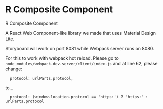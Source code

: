 # R Composite Component

R Composite Component

A React Web Component-like library we made that uses Material Design Lite.

Storyboard will work on port 8081 while Webpack server runs on 8080.

For this to work with webpack hot reload. Please go to `node_modules/webpack-dev-server/client/index.js`
and at line 62, please change:

```
  protocol: urlParts.protocol,
```

to...

```
  protocol: (window.location.protocol == 'https:') ? 'https:' : urlParts.protocol
```



